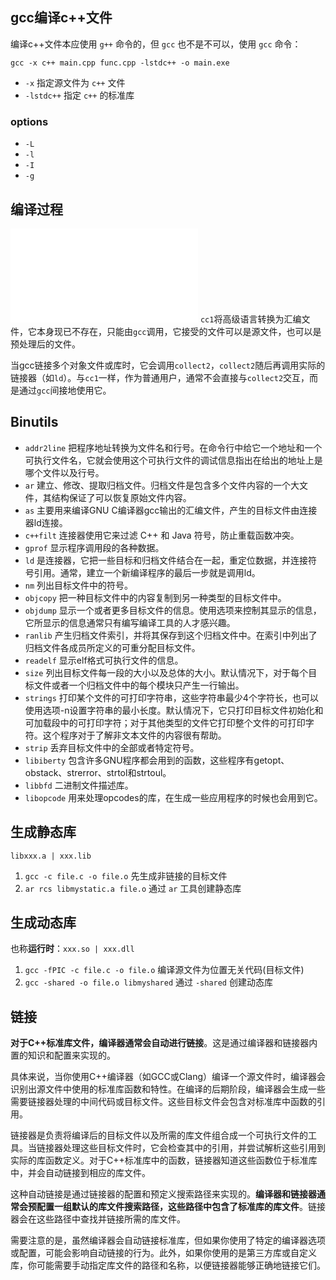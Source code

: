 ## gcc编译c++文件

编译c++文件本应使用 `g++` 命令的，但 `gcc` 也不是不可以，使用 `gcc` 命令：
``` shell
gcc -x c++ main.cpp func.cpp -lstdc++ -o main.exe
```
- `-x` 指定源文件为 `c++` 文件
- `-lstdc++` 指定 `c++` 的标准库

### options
- `-L` 
- `-l`
- `-I`
- `-g`

## 编译过程
![GNU Compiler](GNU%20Compiler.md)
 `cc1`将高级语言转换为汇编文件，它本身现已不存在，只能由`gcc`调用，它接受的文件可以是源文件，也可以是预处理后的文件。
 
当gcc链接多个对象文件或库时，它会调用`collect2`，`collect2`随后再调用实际的链接器（如`ld`）。与`cc1`一样，作为普通用户，通常不会直接与`collect2`交互，而是通过`gcc`间接地使用它。


## Binutils
- ``addr2line`` 把程序地址转换为文件名和行号。在命令行中给它一个地址和一个可执行文件名，它就会使用这个可执行文件的调试信息指出在给出的地址上是哪个文件以及行号。
- ``ar`` 建立、修改、提取归档文件。归档文件是包含多个文件内容的一个大文件，其结构保证了可以恢复原始文件内容。
- ``as`` 主要用来编译GNU C编译器gcc输出的汇编文件，产生的目标文件由连接器ld连接。
- ``c++filt`` 连接器使用它来过滤 C++ 和 Java 符号，防止重载函数冲突。
- ``gprof`` 显示程序调用段的各种数据。
- ``ld`` 是连接器，它把一些目标和归档文件结合在一起，重定位数据，并连接符号引用。通常，建立一个新编译程序的最后一步就是调用ld。
- ``nm`` 列出目标文件中的符号。
- ``objcopy`` 把一种目标文件中的内容复制到另一种类型的目标文件中。
- ``objdump`` 显示一个或者更多目标文件的信息。使用选项来控制其显示的信息，它所显示的信息通常只有编写编译工具的人才感兴趣。
- ``ranlib`` 产生归档文件索引，并将其保存到这个归档文件中。在索引中列出了归档文件各成员所定义的可重分配目标文件。
- ``readelf`` 显示elf格式可执行文件的信息。
- ``size`` 列出目标文件每一段的大小以及总体的大小。默认情况下，对于每个目标文件或者一个归档文件中的每个模块只产生一行输出。
- ``strings`` 打印某个文件的可打印字符串，这些字符串最少4个字符长，也可以使用选项-n设置字符串的最小长度。默认情况下，它只打印目标文件初始化和可加载段中的可打印字符；对于其他类型的文件它打印整个文件的可打印字符。这个程序对于了解非文本文件的内容很有帮助。
- ``strip`` 丢弃目标文件中的全部或者特定符号。
- ``libiberty`` 包含许多GNU程序都会用到的函数，这些程序有getopt、obstack、strerror、strtol和strtoul。
- ``libbfd`` 二进制文件描述库。
- ``libopcode`` 用来处理opcodes的库，在生成一些应用程序的时候也会用到它。


## 生成静态库
`libxxx.a | xxx.lib`
1. `gcc -c file.c -o file.o` 先生成非链接的目标文件
2. `ar rcs libmystatic.a file.o` 通过 `ar` 工具创建静态库

## 生成动态库
也称**运行时**：`xxx.so | xxx.dll`
1. `gcc -fPIC -c file.c -o file.o` 编译源文件为位置无关代码(目标文件)
2. `gcc -shared -o file.o libmyshared` 通过 `-shared` 创建动态库

## 链接
**对于C++标准库文件，编译器通常会自动进行链接**。这是通过编译器和链接器内置的知识和配置来实现的。

具体来说，当你使用C++编译器（如GCC或Clang）编译一个源文件时，编译器会识别出源文件中使用的标准库函数和特性。在编译的后期阶段，编译器会生成一些需要链接器处理的中间代码或目标文件。这些目标文件会包含对标准库中函数的引用。

链接器是负责将编译后的目标文件以及所需的库文件组合成一个可执行文件的工具。当链接器处理这些目标文件时，它会检查其中的引用，并尝试解析这些引用到实际的库函数定义。对于C++标准库中的函数，链接器知道这些函数位于标准库中，并会自动链接到相应的库文件。

这种自动链接是通过链接器的配置和预定义搜索路径来实现的。**编译器和链接器通常会预配置一组默认的库文件搜索路径，这些路径中包含了标准库的库文件**。链接器会在这些路径中查找并链接所需的库文件。

需要注意的是，虽然编译器会自动链接标准库，但如果你使用了特定的编译器选项或配置，可能会影响自动链接的行为。此外，如果你使用的是第三方库或自定义库，你可能需要手动指定库文件的路径和名称，以便链接器能够正确地链接它们。
